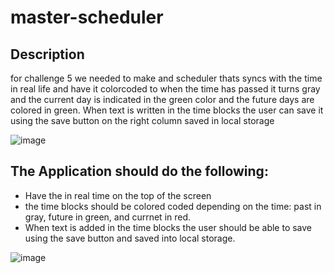# master-scheduler

## Description
for challenge 5 we needed to make and scheduler thats syncs with the time in real life and have it colorcoded to when the time has passed it turns gray and the current day is indicated in the green color and the future days are colored in green. When text is written in the time blocks the user can save it using the save button on the right column saved in local storage

![image](https://user-images.githubusercontent.com/92951480/144772857-5fff053e-e85a-4915-a97d-61b7d0907828.png)

## The Application should do the following: 
* Have the in real time on the top of the screen
* the time blocks should be colored coded depending on the time: past in gray, future in green, and currnet in red.
* When text is added in the time blocks the user should be able to save using the save button and saved into local storage.

![image](https://user-images.githubusercontent.com/92951480/144773298-fcf50be7-741a-4512-a09b-9732621c1f9e.png)
